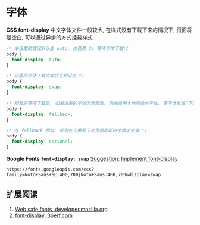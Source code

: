 # 字体

**CSS font-display** 中文字体文件一般较大, 在样式没有下载下来的情况下, 页面将是空白, 可以通过异步的方式挂载样式.

```css
/* 未设置的情况默认是 auto, 会花费 3s 等待字体下载*/
body {
  font-display: auto;
}

/* 设置的字体下载完成后立即采用 */
body {
  font-display: swap;
}

/* 短暂的等待下载后, 如果设置的字体仍然无效, 则先应用本地有效的字体, 等字体有效(下载完成)则启用 */
body {
  font-display: fallback;
}

/* 与 fallback 相似, 区别在于需要下次页面刷新时字体才生效 */
body {
  font-display: optional;
}
```

**Google Fonts `font-display: swap`** [Suggestion: Implement font-display](https://github.com/google/fonts/issues/358)

```text
https://fonts.googleapis.com/css?family=Noto+Sans+SC:400,700|Noto+Sans:400,700&display=swap
```

## 扩展阅读

1. [Web safe fonts, developer.mozilla.org](https://developer.mozilla.org/en-US/docs/Learn/CSS/Styling_text/Fundamentals#Web_safe_fonts)
2. [font-display, 3perf.com](https://3perf.com/talks/web-perf-101/#fonts-fallback-1)
